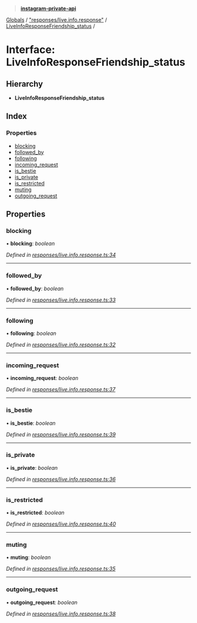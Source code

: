 > **[instagram-private-api](../README.md)**

[Globals](../README.md) / ["responses/live.info.response"](../modules/_responses_live_info_response_.md) / [LiveInfoResponseFriendship_status](_responses_live_info_response_.liveinforesponsefriendship_status.md) /

# Interface: LiveInfoResponseFriendship_status

## Hierarchy

* **LiveInfoResponseFriendship_status**

## Index

### Properties

* [blocking](_responses_live_info_response_.liveinforesponsefriendship_status.md#blocking)
* [followed_by](_responses_live_info_response_.liveinforesponsefriendship_status.md#followed_by)
* [following](_responses_live_info_response_.liveinforesponsefriendship_status.md#following)
* [incoming_request](_responses_live_info_response_.liveinforesponsefriendship_status.md#incoming_request)
* [is_bestie](_responses_live_info_response_.liveinforesponsefriendship_status.md#is_bestie)
* [is_private](_responses_live_info_response_.liveinforesponsefriendship_status.md#is_private)
* [is_restricted](_responses_live_info_response_.liveinforesponsefriendship_status.md#is_restricted)
* [muting](_responses_live_info_response_.liveinforesponsefriendship_status.md#muting)
* [outgoing_request](_responses_live_info_response_.liveinforesponsefriendship_status.md#outgoing_request)

## Properties

###  blocking

• **blocking**: *boolean*

*Defined in [responses/live.info.response.ts:34](https://github.com/dilame/instagram-private-api/blob/173bc62/src/responses/live.info.response.ts#L34)*

___

###  followed_by

• **followed_by**: *boolean*

*Defined in [responses/live.info.response.ts:33](https://github.com/dilame/instagram-private-api/blob/173bc62/src/responses/live.info.response.ts#L33)*

___

###  following

• **following**: *boolean*

*Defined in [responses/live.info.response.ts:32](https://github.com/dilame/instagram-private-api/blob/173bc62/src/responses/live.info.response.ts#L32)*

___

###  incoming_request

• **incoming_request**: *boolean*

*Defined in [responses/live.info.response.ts:37](https://github.com/dilame/instagram-private-api/blob/173bc62/src/responses/live.info.response.ts#L37)*

___

###  is_bestie

• **is_bestie**: *boolean*

*Defined in [responses/live.info.response.ts:39](https://github.com/dilame/instagram-private-api/blob/173bc62/src/responses/live.info.response.ts#L39)*

___

###  is_private

• **is_private**: *boolean*

*Defined in [responses/live.info.response.ts:36](https://github.com/dilame/instagram-private-api/blob/173bc62/src/responses/live.info.response.ts#L36)*

___

###  is_restricted

• **is_restricted**: *boolean*

*Defined in [responses/live.info.response.ts:40](https://github.com/dilame/instagram-private-api/blob/173bc62/src/responses/live.info.response.ts#L40)*

___

###  muting

• **muting**: *boolean*

*Defined in [responses/live.info.response.ts:35](https://github.com/dilame/instagram-private-api/blob/173bc62/src/responses/live.info.response.ts#L35)*

___

###  outgoing_request

• **outgoing_request**: *boolean*

*Defined in [responses/live.info.response.ts:38](https://github.com/dilame/instagram-private-api/blob/173bc62/src/responses/live.info.response.ts#L38)*